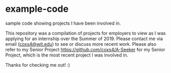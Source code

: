 # example-code
sample code showing projects I have been involved in.

This repository was a compilation of projects for employers to view as I was applying for an internship over the Summer of 2019. Please contact me via email (coxs4@wit.edu)
to see or discuss more recent work. Please also refer to my Senior Project https://github.com/coxs4/A-Seeker for my Senior Project, which is the most recent project I was involved in.

Thanks for checking me out! :)

